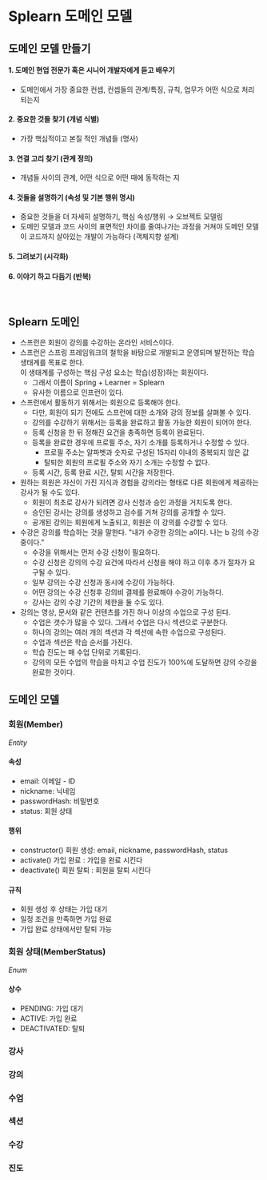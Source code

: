 # Splearn 도메인 모델

## 도메인 모델 만들기
#### 1. 도메인 현업 전문가 혹은 시니어 개발자에게 듣고 배우기
- 도메인에서 가장 중요한 컨셉, 컨셉들의 관계/특징, 규칙, 업무가 어떤 식으로 처리 되는지
#### 2. 중요한 것들 찾기 (개념 식별)
- 가장 핵심적이고 본질 적인 개념들 (명사)
#### 3. 연결 고리 찾기 (관계 정의)
- 개념들 사이의 관계, 어떤 식으로 어떤 때에 동작하는 지
#### 4. 것들을 설명하기 (속성 및 기본 행위 명시)
- 중요한 것들을 더 자세히 설명하기, 핵심 속성/행위 → 오브젝트 모델링
- 도메인 모델과 코드 사이의 표면적인 차이를 줄여나가는 과정을 거쳐야 도메인 모델이 코드까지 살아있는 개발이 가능하다 (객체지향 설계)
#### 5. 그려보기 (시각화)
#### 6. 이야기 하고 다듬기 (반복)
<br>

## Splearn 도메인
- 스프런은 회원이 강의를 수강하는 온라인 서비스이다.
- 스프런은 스프링 프레임워크의 철학을 바탕으로 개발되고 운영되며 발전하는 학습 생태계를 목표로 한다.  
  이 생태계를 구성하는 핵심 구성 요소는 학습(성장)하는 회원이다.
    - 그래서 이름이 Spring + Learner = Splearn
    - 유사한 이름으로 인프런이 있다.
- 스프런에서 활동하기 위해서는 회원으로 등록해야 한다.
    - 다만, 회원이 되기 전에도 스프런에 대한 소개와 강의 정보를 살펴볼 수 있다.
    - 강의를 수강하기 위해서는 등록을 완료하고 활동 가능한 회원이 되어야 한다.
    - 등록 신청을 한 뒤 정해진 요건을 충족하면 등록이 완료된다.
    - 등록을 완료한 경우에 프로필 주소, 자기 소개를 등록하거나 수정할 수 있다.
        - 프로필 주소는 알파벳과 숫자로 구성된 15자리 이내의 중복되지 않은 값
        - 탈퇴한 회원의 프로필 주소와 자기 소개는 수정할 수 없다.
    - 등록 시간, 등록 완료 시간, 탈퇴 시간을 저장한다.
- 원하는 회원은 자신이 가진 지식과 경험을 강의라는 형태로 다른 회원에게 제공하는 강사가 될 수도 있다.
    - 회원이 최초로 강사가 되려면 강사 신청과 승인 과정을 거치도록 한다.
    - 승인된 강사는 강의를 생성하고 검수를 거쳐 강의를 공개할 수 있다.
    - 공개된 강의는 회원에게 노출되고, 회원은 이 강의를 수강할 수 있다.
- 수강은 강의를 학습하는 것을 말한다. "내가 수강한 강의는 a이다. 나는 b 강의 수강중이다."
    - 수강을 위해서는 먼저 수강 신청이 필요하다.
    - 수강 신청은 강의의 수강 요건에 따라서 신청을 해야 하고 이후 추가 절차가 요구될 수 있다.
    - 일부 강의는 수강 신청과 동시에 수강이 가능하다.
    - 어떤 강의는 수강 신청후 강의비 결제를 완료해야 수강이 가능하다.
    - 강사는 강의 수강 기간의 제한을 둘 수도 있다.
- 강의는 영상, 문서와 같은 컨텐츠를 가진 하나 이상의 수업으로 구성 된다.
    - 수업은 갯수가 많을 수 있다. 그래서 수업은 다시 섹션으로 구분한다.
    - 하나의 강의는 여러 개의 섹션과 각 섹션에 속한 수업으로 구성된다.
    - 수업과 섹션은 학습 순서를 가진다.
    - 학습 진도는 매 수업 단위로 기록된다.
    - 강의의 모든 수업의 학습을 마치고 수업 진도가 100%에 도달하면 강의 수강을 완료한 것이다.

## 도메인 모델

### 회원(Member)
_Entity_
#### 속성
- email: 이메일 - ID
- nickname: 닉네임
- passwordHash: 비밀번호
- status: 회원 상태

#### 행위
- constructor() 회원 생성: email, nickname, passwordHash, status
- activate() 가입 완료 : 가입을 완료 시킨다
- deactivate() 회원 탈퇴 : 회원을 탈퇴 시킨다

#### 규칙
- 회원 생성 후 상태는 가입 대기
- 일정 조건을 만족하면 가입 완료
- 가입 완료 상태에서만 탈퇴 가능

### 회원 상태(MemberStatus)
_Enum_
#### 상수
- PENDING: 가입 대기
- ACTIVE: 가입 완료
- DEACTIVATED: 탈퇴

### 강사

### 강의

### 수업

### 섹션

### 수강

### 진도
